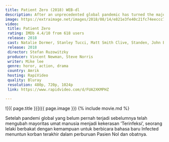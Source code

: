 ```yaml
---
title: Patient Zero (2018) WEB-dl
description: After an unprecedented global pandemic has turned the majority of humankind into violent 'Infected'
image: https://extraimage.net/images/2018/08/14/e821e3fe40c21fc74eeccc7544243140.jpg
video:
 title: Patient Zero
 rating: IMDb 4.4/10 from 618 users
 release: 2018
 cast: Natalie Dormer, Stanley Tucci, Matt Smith Clive, Standen, John Bradley, Agyness Deyn, Dilyana Bouklieva, James Northcote, Jorge Leon Martinez, Anastasia Harrold, Joshua Osei, Colin McFarlane, Pippa Bennett-Warner, Yumiko Hanasaka, Daniel Westwood, Susanna Herbert
 release: 2018
 director: Stefan Ruzowitzky
 producer: Vincent Newman, Steve Norris
 writer: Mike lee
 genre: horor, action, drama
 country: Amrik
 hosting: RapiVideo
 quality: Bluray
 resolution: 480p, 720p, 1024p
 link: https://www.rapidvideo.com/d/FUA2XKMPHZ

---
```

![{{ page.title }}]({{ page.image }})
{% include movie.md %}

Setelah pandemi global yang belum pernah terjadi sebelumnya telah mengubah mayoritas umat manusia menjadi kekerasan ‘Terinfeksi’, seorang lelaki berbakat dengan kemampuan untuk berbicara bahasa baru Infected menuntun korban terakhir dalam perburuan Pasien Nol dan obatnya.
